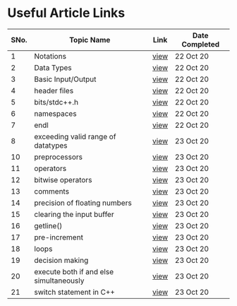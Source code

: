 # Useful Article Links

SNo. | Topic Name | Link | Date Completed |
-----|------------|------|----------------|
1 | Notations | [view](https://www.geeksforgeeks.org/writing-first-c-program-hello-world-example/) | 22 Oct 20 |
2 | Data Types | [view](https://www.geeksforgeeks.org/c-data-types/) | 22 Oct 20 | 
3 | Basic Input/Output | [view](http://www.geeksforgeeks.org/basic-input-output-c/) | 22 Oct 20 |
4 | header files | [view](http://www.cplusplus.com/forum/articles/10627/) | 22 Oct 20 | 
5 | bits/stdc++.h | [view](https://www.geeksforgeeks.org/bitsstdc-h-c/) | 22 Oct 20 | 
6 | namespaces | [view](https://www.geeksforgeeks.org/namespace-in-c/) | 22 Oct 20 |
7 | endl | [view](http://www.geeksforgeeks.org/endl-vs-n/) | 22 Oct 20 |
8 | exceeding valid range of datatypes | [view](https://www.geeksforgeeks.org/happen-exceed-valid-range-built-data-types-c/) | 23 Oct 20 |
10 | preprocessors | [view](http://www.geeksforgeeks.org/cc-preprocessors/) | 23 Oct 20 |
11 | operators | [view](http://www.geeksforgeeks.org/operators-c-c/) | 23 Oct 20 |
12 | bitwise operators | [view](https://www.geeksforgeeks.org/bitwise-operators-in-c-cpp/) | 23 Oct 20 | 
13 | comments | [view](https://www.geeksforgeeks.org/comments-in-c-c/) | 23 Oct 20 | 
14 | precision of floating numbers | [view](https://www.geeksforgeeks.org/precision-of-floating-point-numbers-in-c-floor-ceil-trunc-round-and-setprecision/) | 23 Oct 20 |
15 | clearing the input buffer | [view](https://www.geeksforgeeks.org/clearing-the-input-buffer-in-cc/) | 23 Oct 20 | 
16 | getline() | [view](http://www.geeksforgeeks.org/how-to-use-getline-in-c-when-there-are-black-lines-in-input/) | 23 Oct 20 |
17 | pre-increment | [view](http://www.geeksforgeeks.org/g-fact-40/) | 23 Oct 20 |
18 | loops | [view](http://www.geeksforgeeks.org/loops-in-c/) | 23 Oct 20 |
19 | decision making | [view](http://www.geeksforgeeks.org/decision-making-c-c-else-nested-else/) | 23 Oct 20 |
20 | execute both if and else simultaneously | [view](http://www.geeksforgeeks.org/execute-else-statements-cc-simultaneously/) | 23 Oct 20 |
21 | switch statement in C++ | [view](http://www.geeksforgeeks.org/switch-statement-cc/) | 23 Oct 20 |

 
